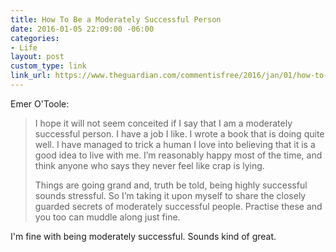 ```yaml
---
title: How To Be a Moderately Successful Person
date: 2016-01-05 22:09:00 -06:00
categories:
- Life
layout: post
custom_type: link
link_url: https://www.theguardian.com/commentisfree/2016/jan/01/how-to-be-moderately-successful-person-like-me
---
```


Emer O'Toole:

> I hope it will not seem conceited if I say that I am a moderately successful person. I have a job I like. I wrote a book that is doing quite well. I have managed to trick a human I love into believing that it is a good idea to live with me. I’m reasonably happy most of the time, and think anyone who says they never feel like crap is lying.
>
> Things are going grand and, truth be told, being highly successful sounds stressful. So I’m taking it upon myself to share the closely guarded secrets of moderately successful people. Practise these and you too can muddle along just fine.

I'm fine with being moderately successful. Sounds kind of great.
